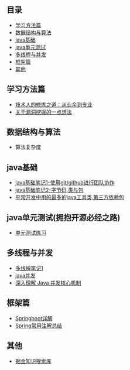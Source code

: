 ## 目录
- [学习方法篇](#学习方法篇)
- [数据结构与算法](#数据结构与算法)
- [java基础](#java基础)
- [java单元测试](#java单元测试)
- [多线程与并发](#多线程与并发)
- [框架篇](#框架篇)
- [其他](#其他)

## 学习方法篇
* [技术人的修炼之道：从业余到专业](https://mp.weixin.qq.com/s/gBgFyy4MMrF5vn-8NGEVQw)
* [关于漏洞挖掘的一点想法](https://mp.weixin.qq.com/s/79k5bxGr1ykCpN4lSeiTqw)


## 数据结构与算法
* 算法复杂度
## java基础
* [java基础笔记1-使用git/github进行团队协作](https://github.com/richard1230/myJavaBlog/issues/2)
* [java基础笔记2-字节码,类与包](https://github.com/richard1230/myJavaBlog/issues/3)
* [平常开发中用的最多的java工具类,第三方依赖包](https://juejin.im/post/5d4a25b351882505c105cc6e)

## java单元测试(拥抱开源必经之路)
* [单元测试练习](https://github.com/richard1230/UnitTest-Practice)

## 多线程与并发
* [多线程笔记1](https://github.com/richard1230/myblog/issues/1)              <br>
* [java并发](https://juejin.im/post/5d16a633e51d455a2f2202a3)               <br>
* [深入理解 Java 并发核心机制](https://juejin.im/post/5e05931ee51d45582c27d737)

## 框架篇
* [Springboot详解](https://juejin.im/post/5dfb4d7151882542977d0cb7)
* [Spring常用注解总结](https://juejin.im/post/5ea2593f6fb9a03c73799bf4)

## 其他
* [掘金知识搜索库](http://zy2071.com/Fun/jueJinSearch.html)
